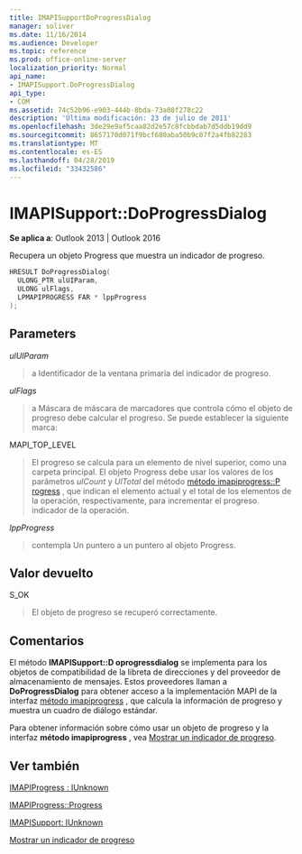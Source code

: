 ```yaml
---
title: IMAPISupportDoProgressDialog
manager: soliver
ms.date: 11/16/2014
ms.audience: Developer
ms.topic: reference
ms.prod: office-online-server
localization_priority: Normal
api_name:
- IMAPISupport.DoProgressDialog
api_type:
- COM
ms.assetid: 74c52b96-e903-444b-8bda-73a08f278c22
description: 'Última modificación: 23 de julio de 2011'
ms.openlocfilehash: 3de29e9af5caa82d2e57c8fcbbdab7d5ddb19dd9
ms.sourcegitcommit: 8657170d071f9bcf680aba50b9c07f2a4fb82283
ms.translationtype: MT
ms.contentlocale: es-ES
ms.lasthandoff: 04/28/2019
ms.locfileid: "33432586"
---
```

# <a name="imapisupportdoprogressdialog"></a>IMAPISupport::DoProgressDialog

  
  
**Se aplica a**: Outlook 2013 | Outlook 2016 
  
Recupera un objeto Progress que muestra un indicador de progreso.
  
```cpp
HRESULT DoProgressDialog(
  ULONG_PTR ulUIParam,
  ULONG ulFlags,
  LPMAPIPROGRESS FAR * lppProgress
);
```

## <a name="parameters"></a>Parameters

 _ulUIParam_
  
> a Identificador de la ventana primaria del indicador de progreso.
    
 _ulFlags_
  
> a Máscara de máscara de marcadores que controla cómo el objeto de progreso debe calcular el progreso. Se puede establecer la siguiente marca:
    
MAPI_TOP_LEVEL 
  
> El progreso se calcula para un elemento de nivel superior, como una carpeta principal. El objeto Progress debe usar los valores de los parámetros _ulCount_ y _UlTotal_ del método [método imapiprogress::P rogress](imapiprogress-progress.md) , que indican el elemento actual y el total de los elementos de la operación, respectivamente, para incrementar el progreso. indicador de la operación. 
    
 _lppProgress_
  
> contempla Un puntero a un puntero al objeto Progress.
    
## <a name="return-value"></a>Valor devuelto

S_OK 
  
> El objeto de progreso se recuperó correctamente.
    
## <a name="remarks"></a>Comentarios

El método **IMAPISupport::D oprogressdialog** se implementa para los objetos de compatibilidad de la libreta de direcciones y del proveedor de almacenamiento de mensajes. Estos proveedores llaman a **DoProgressDialog** para obtener acceso a la implementación MAPI de la interfaz [método imapiprogress](imapiprogressiunknown.md) , que calcula la información de progreso y muestra un cuadro de diálogo estándar. 
  
Para obtener información sobre cómo usar un objeto de progreso y la interfaz **método imapiprogress** , vea [Mostrar un indicador de progreso](how-to-display-a-progress-indicator.md).
  
## <a name="see-also"></a>Ver también



[IMAPIProgress : IUnknown](imapiprogressiunknown.md)
  
[IMAPIProgress::Progress](imapiprogress-progress.md)
  
[IMAPISupport: IUnknown](imapisupportiunknown.md)


[Mostrar un indicador de progreso](how-to-display-a-progress-indicator.md)

